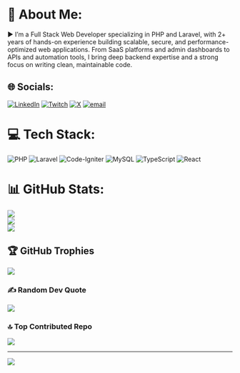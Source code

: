 # 💫 About Me:
▶️ I’m a Full Stack Web Developer specializing in PHP and Laravel, with 2+ years of hands-on experience building scalable, secure, and performance-optimized web applications. From SaaS platforms and admin dashboards to APIs and automation tools, I bring deep backend expertise and a strong focus on writing clean, maintainable code.


## 🌐 Socials:
[![LinkedIn](https://img.shields.io/badge/LinkedIn-%230077B5.svg?logo=linkedin&logoColor=white)](https://linkedin.com/in/tushar-nain) [![Twitch](https://img.shields.io/badge/Twitch-%239146FF.svg?logo=Twitch&logoColor=white)](https://twitch.tv/cosmicnerdx) [![X](https://img.shields.io/badge/X-black.svg?logo=X&logoColor=white)](https://x.com/tusharnain_dev) [![email](https://img.shields.io/badge/Email-D14836?logo=gmail&logoColor=white)](mailto:naintushar@hotmail.com) 

# 💻 Tech Stack:
![PHP](https://img.shields.io/badge/php-%23777BB4.svg?style=for-the-badge&logo=php&logoColor=white) ![Laravel](https://img.shields.io/badge/laravel-%23FF2D20.svg?style=for-the-badge&logo=laravel&logoColor=white) ![Code-Igniter](https://img.shields.io/badge/CodeIgniter-%23EF4223.svg?style=for-the-badge&logo=codeIgniter&logoColor=white) ![MySQL](https://img.shields.io/badge/mysql-4479A1.svg?style=for-the-badge&logo=mysql&logoColor=white) ![TypeScript](https://img.shields.io/badge/typescript-%23007ACC.svg?style=for-the-badge&logo=typescript&logoColor=white) ![React](https://img.shields.io/badge/react-%2320232a.svg?style=for-the-badge&logo=react&logoColor=%2361DAFB)
# 📊 GitHub Stats:
![](https://github-readme-stats.vercel.app/api?username=tushar-nain&theme=dark&hide_border=false&include_all_commits=false&count_private=false)<br/>
![](https://nirzak-streak-stats.vercel.app/?user=tushar-nain&theme=dark&hide_border=false)<br/>
![](https://github-readme-stats.vercel.app/api/top-langs/?username=tushar-nain&theme=dark&hide_border=false&include_all_commits=false&count_private=false&layout=compact)

## 🏆 GitHub Trophies
![](https://github-profile-trophy.vercel.app/?username=tushar-nain&theme=radical&no-frame=false&no-bg=true&margin-w=4)

### ✍️ Random Dev Quote
![](https://quotes-github-readme.vercel.app/api?type=horizontal&theme=radical)

### 🔝 Top Contributed Repo
![](https://github-contributor-stats.vercel.app/api?username=tushar-nain&limit=5&theme=dark&combine_all_yearly_contributions=true)

---
[![](https://visitcount.itsvg.in/api?id=tushar-nain&icon=0&color=0)](https://visitcount.itsvg.in)

<!-- Proudly created with GPRM ( https://gprm.itsvg.in ) -->
